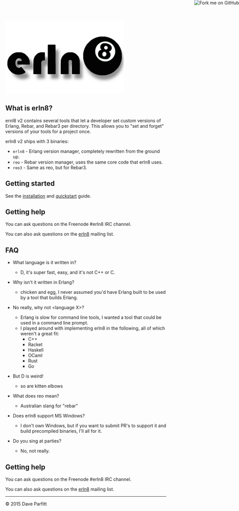 <a href="https://github.com/erln8/erln8"><img style="position: absolute; top: 0; right: 0; border: 0;" src="https://camo.githubusercontent.com/365986a132ccd6a44c23a9169022c0b5c890c387/68747470733a2f2f73332e616d617a6f6e6177732e636f6d2f6769746875622f726962626f6e732f666f726b6d655f72696768745f7265645f6161303030302e706e67" alt="Fork me on GitHub" data-canonical-src="https://s3.amazonaws.com/github/ribbons/forkme_right_red_aa0000.png"></a>

![erln8 logo](img/erln8.png)



## What is erln8?

ernl8 v2 contains several tools that let a developer set custom versions of Erlang, Rebar, and Rebar3 per directory. This allows you to "set and forget" versions of your tools for a project once.

erln8 v2 ships with 3 binaries:

- `erln8` - Erlang version manager, completely rewritten from the ground up.
- `reo` - Rebar version manager, uses the same core code that erln8 uses.
- `reo3` - Same as reo, but for Rebar3.



## Getting started

See the [installation](installation.md) and [quickstart](quickstart.md) guide.


## Getting help

You can ask questions on the Freenode #erln8 IRC channel.

You can also ask questions on the [erln8](https://groups.google.com/forum/?hl=en#!forum/erln8) mailing list.


## FAQ

- What language is it written in?
	- D, it's super fast, easy, and it's not C++ or C.

- Why isn't it written in Erlang?	
	- chicken and egg, I never assumed you'd have Erlang built to be used by a tool that builds Erlang.

- No really, why not \<language X\>?
	- Erlang is slow for command line tools, I wanted a tool that could be used in a command line prompt.
	- I played around with implementing erln8 in the following, all of which weren't a great fit:
		- C++
		- Racket
		- Haskell
		- OCaml
		- Rust
		- Go

- But D is weird!
	- so are kitten elbows
	
- What does reo mean?
	- Australian slang for "rebar"

- Does erln8 support MS Windows?
	- I don't own Windows, but if you want to submit PR's to support it and build precompiled binaries, I'll all for it.

- Do you sing at parties?
	-  No, not really.


## Getting help

You can ask questions on the Freenode #erln8 IRC channel.

You can also ask questions on the [erln8](https://groups.google.com/forum/?hl=en#!forum/erln8) mailing list.


---

© 2015 Dave Parfitt





